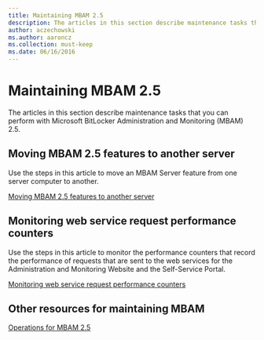 ```yaml
---
title: Maintaining MBAM 2.5
description: The articles in this section describe maintenance tasks that you can perform with Microsoft BitLocker Administration and Monitoring (MBAM) 2.5.
author: aczechowski
ms.author: aaroncz
ms.collection: must-keep
ms.date: 06/16/2016
---
```


# Maintaining MBAM 2.5

The articles in this section describe maintenance tasks that you can perform with Microsoft BitLocker Administration and Monitoring (MBAM) 2.5.

## Moving MBAM 2.5 features to another server

Use the steps in this article to move an MBAM Server feature from one server computer to another.

[Moving MBAM 2.5 features to another server](moving-mbam-25-features-to-another-server.md)

## Monitoring web service request performance counters

Use the steps in this article to monitor the performance counters that record the performance of requests that are sent to the web services for the Administration and Monitoring Website and the Self-Service Portal.

[Monitoring web service request performance counters](monitoring-web-service-request-performance-counters.md)

## Other resources for maintaining MBAM

[Operations for MBAM 2.5](operations-for-mbam-25.md)
